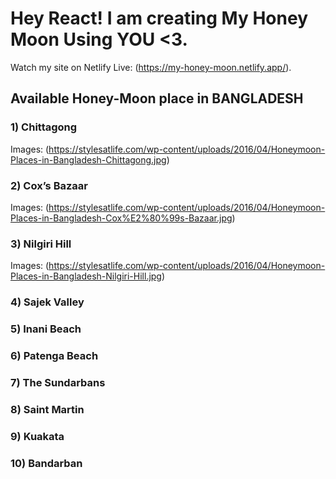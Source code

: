 # Hey React! I am creating My Honey Moon Using YOU <3.

Watch my site on Netlify Live: (https://my-honey-moon.netlify.app/).

## Available Honey-Moon place in BANGLADESH

### 1) Chittagong
Images: (https://stylesatlife.com/wp-content/uploads/2016/04/Honeymoon-Places-in-Bangladesh-Chittagong.jpg)
### 2) Cox’s Bazaar
Images: (https://stylesatlife.com/wp-content/uploads/2016/04/Honeymoon-Places-in-Bangladesh-Cox%E2%80%99s-Bazaar.jpg)
### 3) Nilgiri Hill
Images: (https://stylesatlife.com/wp-content/uploads/2016/04/Honeymoon-Places-in-Bangladesh-Nilgiri-Hill.jpg)
### 4) Sajek Valley
### 5) Inani Beach
### 6) Patenga Beach
### 7) The Sundarbans
### 8) Saint Martin
### 9) Kuakata
### 10) Bandarban